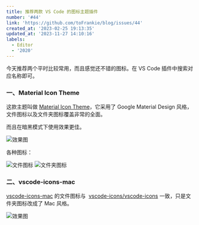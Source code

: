 ```yaml
---
title: 推荐两款 VS Code 的图标主题插件
number: '#44'
link: 'https://github.com/toFrankie/blog/issues/44'
created_at: '2023-02-25 19:13:35'
updated_at: '2023-11-27 14:10:16'
labels:
  - Editor
  - '2020'
---
```

今天推荐两个平时比较常用，而且感觉还不错的图标。在 VS Code 插件中搜索对应名称即可。

### 一、Material Icon Theme

这款主题叫做 [Material Icon Theme](https://marketplace.visualstudio.com/items?itemName=PKief.material-icon-theme)，它采用了 Google Material Design 风格，文件图标以及文件夹图标覆盖非常的全面。

而且在暗黑模式下使用效果更佳。

![效果图](https://upload-images.jianshu.io/upload_images/5128488-a4d09710104a1334.png?imageMogr2/auto-orient/strip%7CimageView2/2/w/1240)

各种图标：

![文件图标](https://upload-images.jianshu.io/upload_images/5128488-566a81f0b7265bc4.png?imageMogr2/auto-orient/strip%7CimageView2/2/w/1240)
![文件夹图标](https://upload-images.jianshu.io/upload_images/5128488-e265d1251fdfad7f.png?imageMogr2/auto-orient/strip%7CimageView2/2/w/1240)


### 二、vscode-icons-mac

[vscode-icons-mac](https://marketplace.visualstudio.com/items?itemName=wayou.vscode-icons-mac) 的文件图标与  [vscode-icons/vscode-icons](https://github.com/vscode-icons/vscode-icons) 一致，只是文件夹图标改成了 Mac 风格。

![效果图](https://upload-images.jianshu.io/upload_images/5128488-3e8ee41a3f58366f.png?imageMogr2/auto-orient/strip%7CimageView2/2/w/1240)
